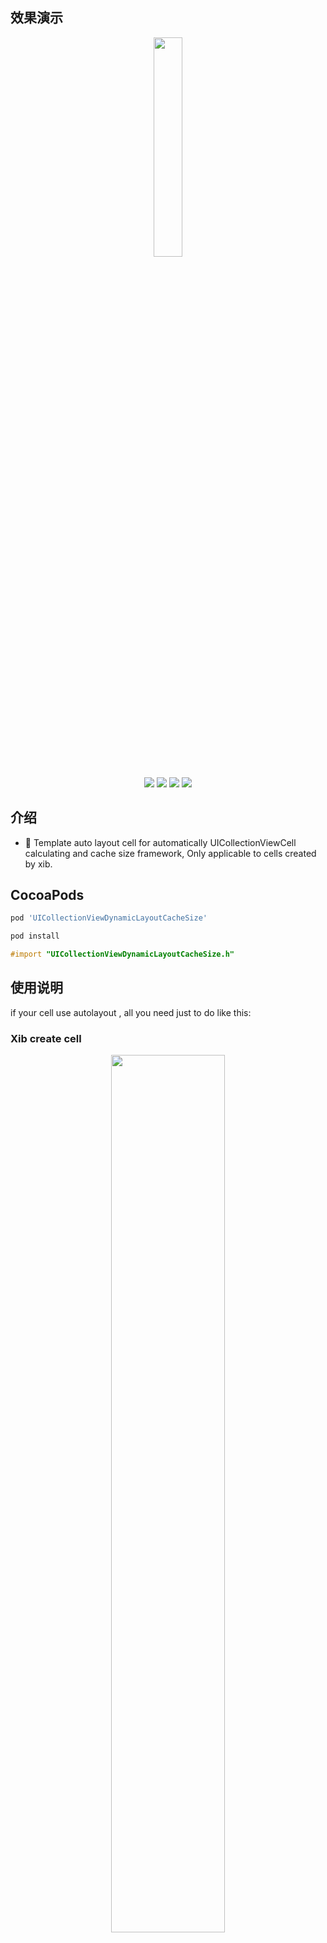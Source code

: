 ## 效果演示

<p align="center">
    <img  width="30%" src="https://user-images.githubusercontent.com/12118567/105635786-d0279c80-5e9f-11eb-8664-08f9360a8902.gif
"/>
<p/>

<p align="center">
<a href="#"><img src="https://img.shields.io/cocoapods/v/UICollectionViewDynamicLayoutCacheSize.svg"></a>
<a href="#"><img src="https://img.shields.io/badge/platform-iOS-red.svg"></a>
<a href="#"><img src="https://img.shields.io/badge/language-Objective--C-orange.svg"></a>
<a href="#"><img src="https://img.shields.io/badge/licenses-MIT-red.svg"></a>
</p>

## 介绍

- 🖖 Template auto layout cell for automatically UICollectionViewCell calculating and cache size framework, Only applicable to cells created by xib.

## CocoaPods

```ruby
pod 'UICollectionViewDynamicLayoutCacheSize'
```

```ruby
pod install
```

```objective-c
#import "UICollectionViewDynamicLayoutCacheSize.h"
```

## 使用说明

if your cell use autolayout , all you need just to do like this:

### Xib create cell

<p align="center">
    <img width="60%" src="https://user-images.githubusercontent.com/12118567/105635771-b6865500-5e9f-11eb-90f2-4cc419b2f993.png"/>
<p/>

### If `max x view` or `max y view`  fixed 

```objective-c
@property (nonatomic, assign) IBInspectable BOOL bm_maxXViewFixed; ///< maxX view whether fixed, default NO.
@property (nonatomic, assign) IBInspectable BOOL bm_maxYViewFixed; ///< maxY view whether fixed, default NO.
```

### Cell 最大宽度是固定的

```objective-c
/**
 get cell size with class width cacheIndexPath configuration
 */
- (CGSize)bm_sizeWithCellClass:(Class)clas
                  cellMaxWidth:(CGFloat)width
              cacheByIndexPath:(NSIndexPath *)indexPath
                 configuration:(BMCollectionViewCellDynamicLayoutConfigurationBlock)configuration;

/**
 get cell size with class width cacheKey configuration
 */
- (CGSize)bm_sizeWithCellClass:(Class)clas
                  cellMaxWidth:(CGFloat)width
                    cacheByKey:(id<NSCopying>)key
                 configuration:(BMCollectionViewCellDynamicLayoutConfigurationBlock)configuration;
```

### Cell 最大高度是固定的

```objective-c
/**
 get cell size with class height cacheIndexPath configuration
 */
- (CGSize)bm_sizeWithCellClass:(Class)clas
                 cellMaxHeight:(CGFloat)height
              cacheByIndexPath:(NSIndexPath *)indexPath
                 configuration:(BMCollectionViewCellDynamicLayoutConfigurationBlock)configuration;

/**
 get cell size with class height cacheKey configuration
 */
- (CGSize)bm_sizeWithCellClass:(Class)clas
                 cellMaxHeight:(CGFloat)height
                    cacheByKey:(id<NSCopying>)key
                 configuration:(BMCollectionViewCellDynamicLayoutConfigurationBlock)configuration;
```

### Cell 的最大 Size 是固定的

```objective-c
/**
 get cell size with class size cacheIndexPath configuration
 */
- (CGSize)bm_sizeWithCellClass:(Class)clas
                   cellMaxSize:(CGSize)size
              cacheByIndexPath:(NSIndexPath *)indexPath
                 configuration:(BMCollectionViewCellDynamicLayoutConfigurationBlock)configuration;

/**
 get cell size with class size cacheKey configuration
 */
- (CGSize)bm_sizeWithCellClass:(Class)clas
                   cellMaxSize:(CGSize)size
                    cacheByKey:(id<NSCopying>)key
                 configuration:(BMCollectionViewCellDynamicLayoutConfigurationBlock)configuration;
```

### Cell Size 是无限制的

```objective-c
/**
 get cell size with class cacheIndexPath configuration
 */
- (CGSize)bm_sizeWithCellClass:(Class)clas
              cacheByIndexPath:(NSIndexPath *)indexPath
                 configuration:(BMCollectionViewCellDynamicLayoutConfigurationBlock)configuration;

/**
 get cell size with class cacheKey configuration
 */
- (CGSize)bm_sizeWithCellClass:(Class)clas
                    cacheByKey:(id<NSCopying>)key
                 configuration:(BMCollectionViewCellDynamicLayoutConfigurationBlock)configuration;

```

## License    

[UICollectionViewDynamicLayoutCacheSize](https://github.com/liangdahong/UICollectionViewDynamicLayoutCacheSize) is released under the [MIT license](LICENSE). See LICENSE for details.
